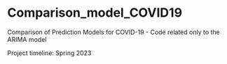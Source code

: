 # Comparison_model_COVID19

Comparison of Prediction Models for COVID-19 - Code related only to the ARIMA model

Project timeline: Spring 2023
